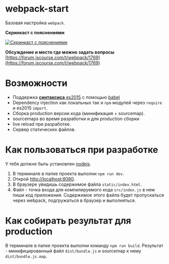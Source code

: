 # webpack-start
Базовая настройка `webpack`.

**Скринкаст с пояснениями**

[![Скринкаст с пояснениями](https://img.youtube.com/vi/tq7-OfBbzUY/0.jpg)](https://www.youtube.com/watch?v=tq7-OfBbzUY)


**Обсуждение и место где можно задать вопросы**
[https://forum.jscourse.com/t/webpack/1769](https://forum.jscourse.com/t/webpack/1769)

# Возможности

- Поддержка [**синтаксиса** es2015](https://babeljs.io/learn-es2015/) с помощью [babel](https://babeljs.io/)
- Dependency injection как локальных так и `npm` модулей через `require` и es2015 `import`.
- Сборка production версии кода (минификация + sourcemap).
- sourcemaps во время разработки и для production сборки
- live reload при разработке.
- Сервер статических файлов.


# Как пользоваться при разработке

У тебя должне быть установлен [nodejs](https://nodejs.org/en/download/). 

1. В терминале в папке проекта выполни `npm run dev`.
2. Открой [http://localhost:8080](http://localhost:8080).
3. В браузере увидишь содержимое файла `static/index.html`.
4. Файл - точка входа для компилируемого кода `src/index.js` в нем пиши код приложения. Содержимое этого файла будет пропускаться через webpack, подгружаться в браузер и выполняться.


# Как собирать результат для production
В терминале в папке проекта выполни команду `npm run build`. Результат - минифицированный файл `dist/bundle.js` и sourcemap к нему `dist/bundle.js.map`.

